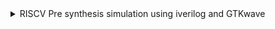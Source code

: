 <details>
  <summary> RISCV Pre synthesis simulation using iverilog and GTKwave </summary>
  <br>
  
#  AIM : Comparision of RISC-V Pre-Synthesis Simulation outputs using Iverilog GTKwave and Makerchip

The RISC-V processor was initially designed using TL-Verilog within the Makerchip IDE. To deploy it on an FPGA, the design had to be converted to Verilog, a task accomplished using the Sandpiper-SaaS compiler. Following this, pre-synthesis simulations were conducted using the GTKWave simulator.

## Simulation procedure, broken down into steps:

### Step 1: Install the Required Packages:

```c








  
</details>

